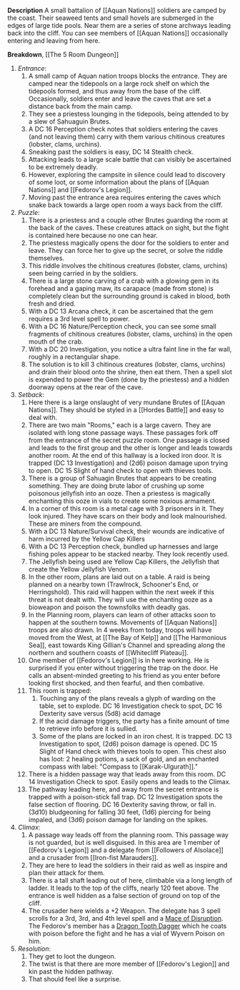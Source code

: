 **Description**
A small battalion of [[Aquan Nations]] soldiers are camped by the coast. Their seaweed tents and small hovels are submerged in the edges of large tide pools. Near them are a series of stone archways leading back into the cliff. You can see members of [[Aquan Nations]] occasionally entering and leaving from here. 

**Breakdown**, [[The 5 Room Dungeon]]
1. *Entrance*: 
	1. A small camp of Aquan nation troops blocks the entrance. They are camped near the tidepools on a large rock shelf on which the tidepools formed, and thus away from the base of the cliff. Occasionally, soldiers enter and leave the caves that are set a distance back from the main camp. 
	2. They see a priestess lounging in the tidepools, being attended to by a slew of Sahuaguin Brutes. 
	3. A DC 16 Perception check notes that soldiers entering the caves (and not leaving them) carry with them various chitinous creatures (lobster, clams, urchins). 
	4. Sneaking past the soldiers is easy, DC 14 Stealth check. 
	5. Attacking leads to a large scale battle that can visibly be ascertained to be extremely deadly. 
	6. However, exploring the campsite in silence could lead to discovery of some loot, or some information about the plans of [[Aquan Nations]] and [[Fedorov's Legion]]. 
	7. Moving past the entrance area requires entering the caves which snake back towards a large open room a ways back from the cliff. 
2. *Puzzle*: 
	1. There is a priestess and a couple other Brutes guarding the room at the back of the caves. These creatures attack on sight, but the fight is contained here because no one can hear.
	2. The priestess magically opens the door for the soldiers to enter and leave. They can force her to give up the secret, or solve the riddle themselves. 
	3. This riddle involves the chitinous creatures (lobster, clams, urchins) seen being carried in by the soldiers. 
	4. There is a large stone carving of a crab with a glowing gem in its forehead and a gaping maw, its carapace (made from stone) is completely clean but the surrounding ground is caked in blood, both fresh and dried. 
	5. With a DC 13 Arcana check, it can be ascertained that the gem requires a 3rd level spell to power. 
	6. With a DC 16 Nature/Perception check, you can see some small fragments of chitinous creatures (lobster, clams, urchins) in the open mouth of the crab. 
	7. With a DC 20 Investigation, you notice a ultra faint line in the far wall, roughly in a rectangular shape. 
	8. The solution is to kill 3 chitinous creatures (lobster, clams, urchins) and drain their blood onto the shrine, then eat them. Then a spell slot is expended to power the Gem (done by the priestess) and a hidden doorway opens at the rear of the cave.
3. *Setback*: 
	1. Here there is a large onslaught of very mundane Brutes of [[Aquan Nations]]. They should be styled in a [[Hordes Battle]] and easy to deal with.
	2. There are two main "Rooms," each is a large cavern. They are isolated with long stone passage ways. These passages fork off from the entrance of the secret puzzle room. One passage is closed and leads to the first group and the other is longer and leads towards another room. At the end of this hallway is a locked iron door. It is trapped (DC 13 Investigation) and (2d6) poison damage upon trying to open. DC 15 Slight of hand check to open with thieves tools. 
	3. There is a group of Sahuagin Brutes that appears to be creating something. They are doing brute labor of crushing up some poisonous jellyfish into an ooze. Then a priestess is magically enchanting this ooze in vials to create some noxious armament.  
	4. In a corner of this room is a metal cage with 3 prisoners in it. They look injured. They have scars on their body and look malnourished. These are miners from the compound. 
	5. With a DC 13 Nature/Survival check, their wounds are indicative of harm incurred by the Yellow Cap Killers
	6. With a DC 13 Perception check, bundled up harnesses and large fishing poles appear to be stacked nearby. They look recently used. 
	7. The Jellyfish being used are Yellow Cap Killers, the Jellyfish that create the Yellow Jellyfish Venom. 
	8. In the other room, plans are laid out on a table. A raid is being planned on a nearby town (Trawlrock, Schooner's End, or Herringshold). This raid will happen within the next week if this threat is not dealt with. They will use the enchanting ooze as a bioweapon and poison the townsfolks with deadly gas. 
	9. In the Planning room, players can learn of other attacks soon to happen at the southern towns. Movements of [[Aquan Nations]] troops are also drawn. In 4 weeks from today, troops will have moved from the West, at [[The Bay of Kelp]] and [[The Harmonious Sea]], east towards King Gillian's Channel and spreading along the northern and southern coasts of [[Whitecliff Plateau]]. 
	10. One member of [[Fedorov's Legion]] is in here working. He is surprised if you enter without triggering the trap on the door. He calls an absent-minded greeting to his friend as you enter before looking first shocked, and then fearful, and then combative. 
	11. This room is trapped:
		1. Touching any of the plans reveals a glyph of warding on the table, set to explode. DC 16 Investigation check to spot, DC 16 Dexterity save versus (5d8) acid damage
		2. If the acid damage triggers, the party has a finite amount of time to retrieve info before it is sullied. 
		3. Some of the plans are locked in an iron chest. It is trapped. DC 13 Investigation to spot, (2d6) poison damage is opened. DC 15 Slight of Hand check with thieves tools to open. This chest also has loot: 2 healing potions, a sack of gold, and an enchanted compass with label: "Compass to [[Karak-Ulgurath]]."
	12. There is a hidden passage way that leads away from this room. DC 14 Investigation Check to spot. Easily opens and leads to the Climax.
	13. The pathway leading here, and away from the secret entrance is trapped with a poison-stick fall trap. DC 12 Investigation spots the false section of flooring. DC 16 Dexterity saving throw, or fall in. (3d10) bludgeoning for falling 30 feet, (1d6) piercing for being impaled, and (3d6) poison damage for landing on the spikes. 
4. *Climax*:
	1. A passage way leads off from the planning room. This passage way is not guarded, but is well disguised. In this area are 1 member of [[Fedorov's Legion]] and a delegate from [[Followers of Alsolace]] and a crusader from [[Iron-fist Marauders]]. 
	2. They are here to lead the soldiers in their raid as well as inspire and plan their attack for them. 
	3. There is a tall shaft leading out of here, climbable via a long length of ladder. It leads to the top of the cliffs, nearly 120 feet above. The entrance is well hidden as a false section of ground on top of the cliff. 
	4. The crusader here wields a +2 Weapon. The delegate has 3 spell scrolls for a 3rd, 3rd, and 4th level spell and a [Mace of Disruption](https://dnd5e.wikidot.com/wondrous-items:mace-of-disruption). The Fedorov's member has a [Dragon Tooth Dagger](https://dnd5e.wikidot.com/wondrous-items:dragontooth-dagger) which he coats with poison before the fight and he has a vial of Wyvern Poison on him.  
5. *Resolution*: 
	1. They get to loot the dungeon.
	2. The twist is that there are more member of [[Fedorov's Legion]] and kin past the hidden pathway. 
	3. That should feel like a surprise. 